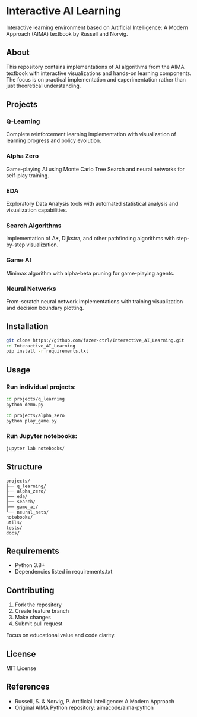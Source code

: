 # Interactive AI Learning

Interactive learning environment based on Artificial Intelligence: A Modern Approach (AIMA) textbook by Russell and Norvig.

## About

This repository contains implementations of AI algorithms from the AIMA textbook with interactive visualizations and hands-on learning components. The focus is on practical implementation and experimentation rather than just theoretical understanding.

## Projects

### Q-Learning
Complete reinforcement learning implementation with visualization of learning progress and policy evolution.

### Alpha Zero
Game-playing AI using Monte Carlo Tree Search and neural networks for self-play training.

### EDA
Exploratory Data Analysis tools with automated statistical analysis and visualization capabilities.

### Search Algorithms
Implementation of A*, Dijkstra, and other pathfinding algorithms with step-by-step visualization.

### Game AI
Minimax algorithm with alpha-beta pruning for game-playing agents.

### Neural Networks
From-scratch neural network implementations with training visualization and decision boundary plotting.

## Installation

```bash
git clone https://github.com/fazer-ctrl/Interactive_AI_Learning.git
cd Interactive_AI_Learning
pip install -r requirements.txt
```

## Usage

### Run individual projects:

```bash
cd projects/q_learning
python demo.py
```

```bash
cd projects/alpha_zero
python play_game.py
```

### Run Jupyter notebooks:

```bash
jupyter lab notebooks/
```

## Structure

```
projects/
├── q_learning/
├── alpha_zero/
├── eda/
├── search/
├── game_ai/
└── neural_nets/
notebooks/
utils/
tests/
docs/
```

## Requirements

- Python 3.8+
- Dependencies listed in requirements.txt

## Contributing

1. Fork the repository
2. Create feature branch
3. Make changes
4. Submit pull request

Focus on educational value and code clarity.

## License

MIT License

## References

- Russell, S. & Norvig, P. Artificial Intelligence: A Modern Approach
- Original AIMA Python repository: aimacode/aima-python
